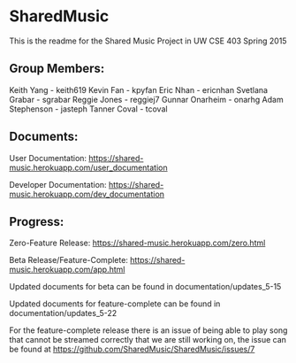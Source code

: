 # SharedMusic
This is the readme for the Shared Music Project in UW CSE 403 Spring 2015

## Group Members:
Keith Yang - keith619
Kevin Fan - kpyfan
Eric Nhan - ericnhan
Svetlana Grabar - sgrabar
Reggie Jones - reggiej7
Gunnar Onarheim - onarhg
Adam Stephenson - jasteph
Tanner Coval - tcoval

## Documents:

User Documentation:
https://shared-music.herokuapp.com/user_documentation

Developer Documentation:
https://shared-music.herokuapp.com/dev_documentation

## Progress:

Zero-Feature Release:
https://shared-music.herokuapp.com/zero.html

Beta Release/Feature-Complete:
https://shared-music.herokuapp.com/app.html

Updated documents for beta can be found in documentation/updates_5-15

Updated documents for feature-complete can be found in documentation/updates_5-22

For the feature-complete release there is an issue of being able to play song that cannot be streamed correctly that we are still working on, the issue can be found at https://github.com/SharedMusic/SharedMusic/issues/7
